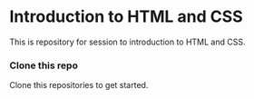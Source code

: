 # Introduction to HTML and CSS

This is repository for session to introduction to HTML and CSS.

### Clone this repo 
Clone this repositories to get started.